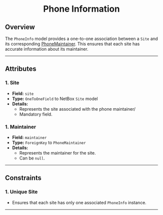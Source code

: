 <h1 align="center">
    Phone Information<br>
</h1>

## Overview

The `PhoneInfo` model provides a one-to-one association between a `Site` and its corresponding [PhoneMaintainer](./phone-maintainer.md). This ensures that each site has accurate information about its maintainer.

---

## Attributes

### 1. **Site**

- **Field:** `site`
- **Type:** `OneToOneField` to NetBox `Site` model
- **Details:**
  - Represents the site associated with the phone maintainer/
  - Mandatory field.

### 1. **Maintainer**

- **Field:** `maintainer`
- **Type:** `ForeignKey` to `PhoneMaintainer`
- **Details:**
  - Represents the maintainer for the site.
  - Can be `null`.

---

## Constraints

### 1. **Unique Site**

- Ensures that each site has only one associated `PhoneInfo` instance.

---
